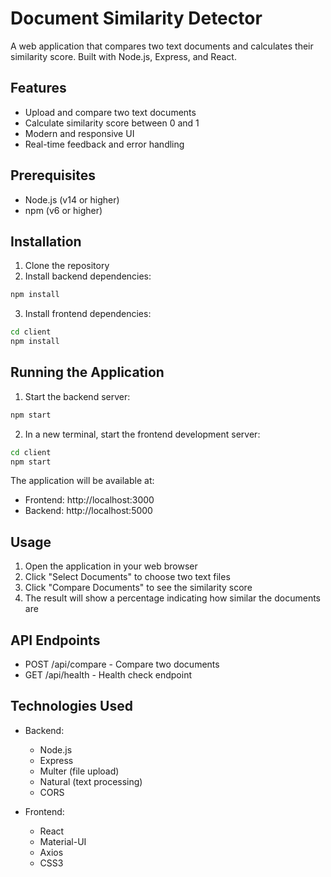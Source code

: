 # Document Similarity Detector

A web application that compares two text documents and calculates their similarity score. Built with Node.js, Express, and React.

## Features

- Upload and compare two text documents
- Calculate similarity score between 0 and 1
- Modern and responsive UI
- Real-time feedback and error handling

## Prerequisites

- Node.js (v14 or higher)
- npm (v6 or higher)

## Installation

1. Clone the repository
2. Install backend dependencies:
```bash
npm install
```

3. Install frontend dependencies:
```bash
cd client
npm install
```

## Running the Application

1. Start the backend server:
```bash
npm start
```

2. In a new terminal, start the frontend development server:
```bash
cd client
npm start
```

The application will be available at:
- Frontend: http://localhost:3000
- Backend: http://localhost:5000

## Usage

1. Open the application in your web browser
2. Click "Select Documents" to choose two text files
3. Click "Compare Documents" to see the similarity score
4. The result will show a percentage indicating how similar the documents are

## API Endpoints

- POST /api/compare - Compare two documents
- GET /api/health - Health check endpoint

## Technologies Used

- Backend:
  - Node.js
  - Express
  - Multer (file upload)
  - Natural (text processing)
  - CORS

- Frontend:
  - React
  - Material-UI
  - Axios
  - CSS3 